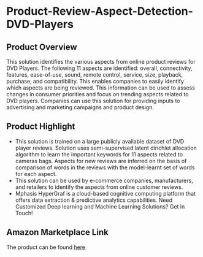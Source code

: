 # Product-Review-Aspect-Detection-DVD-Players
## Product Overview

This solution identifies the various aspects from online product reviews for DVD Players. The following 11 aspects are identified: overall, connectivity, features, ease-of-use, sound, remote control, service, size, playback, purchase, and compatibility. This enables companies to easily identify which aspects are being reviewed. This information can be used to assess changes in consumer priorities and focus on trending aspects related to DVD players. Companies can use this solution for providing inputs to advertising and marketing campaigns and product design.

## Product Highlight
* This solution is trained on a large publicly available dataset of DVD player reviews. Solution uses semi-supervised latent dirichlet allocation algorithm to learn the important keywords for 11 aspects related to cameras bags. Aspects for new reviews are inferred on the basis of comparison of words in the reviews with the model-learnt set of words for each aspect.
* This solution can be used by e-commerce companies, manufacturers, and retailers to identify the aspects from online customer reviews.
* Mphasis HyperGraf is a cloud-based cognitive computing platform that offers data extraction & predictive analytics capabilities. Need Customized Deep learning and Machine Learning Solutions? Get in Touch!

## Amazon Marketplace Link
The product can be found [here](https://aws.amazon.com/marketplace/)
